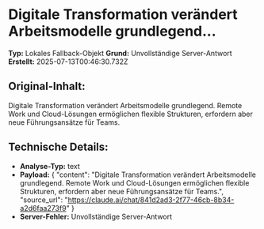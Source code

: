 # Digitale Transformation verändert Arbeitsmodelle grundlegend...

**Typ:** Lokales Fallback-Objekt
**Grund:** Unvollständige Server-Antwort
**Erstellt:** 2025-07-13T00:46:30.732Z

## Original-Inhalt:

Digitale Transformation verändert Arbeitsmodelle grundlegend. Remote Work und Cloud-Lösungen ermöglichen flexible Strukturen, erfordern aber neue Führungsansätze für Teams.

## Technische Details:

- **Analyse-Typ:** text
- **Payload:** {
  "content": "Digitale Transformation verändert Arbeitsmodelle grundlegend. Remote Work und Cloud-Lösungen ermöglichen flexible Strukturen, erfordern aber neue Führungsansätze für Teams.",
  "source_url": "https://claude.ai/chat/841d2ad3-2f77-46cb-8b34-a2d6faa273f9"
}
- **Server-Fehler:** Unvollständige Server-Antwort